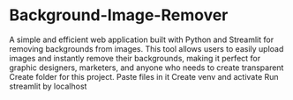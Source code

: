 # Background-Image-Remover
A simple and efficient web application built with Python and Streamlit for removing backgrounds from images. This tool allows users to easily upload images and instantly remove their backgrounds, making it perfect for graphic designers, marketers, and anyone who needs to create transparent
Create folder for this project.
Paste files in it
Create venv and activate
Run streamlit by localhost
